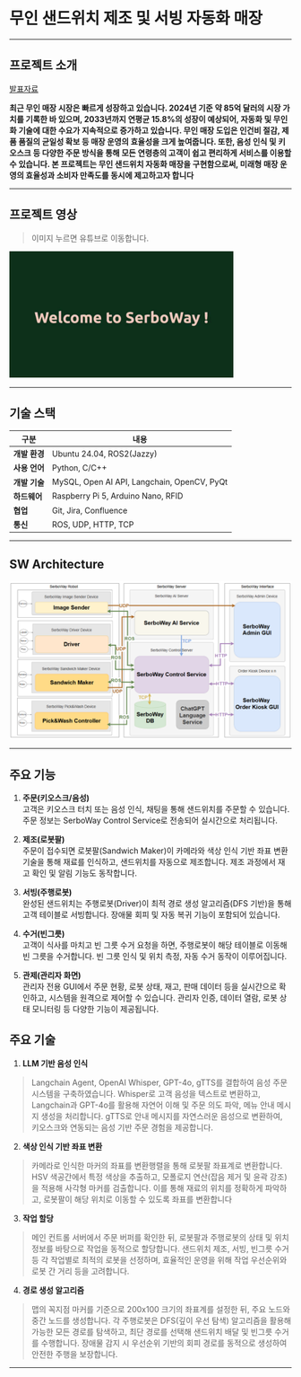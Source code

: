 # 무인 샌드위치 제조 및 서빙 자동화 매장
-------------
## 프로젝트 소개
[발표자료](<https://docs.google.com/presentation/d/160QSe3YUKgoifGwZg-mb-uDF0cq3cOvPI7463plUZ20/edit?usp=sharing>)

 **최근 무인 매장 시장은 빠르게 성장하고 있습니다. 2024년 기준 약 85억 달러의 시장 가치를 기록한 바 있으며, 2033년까지 연평균 15.8%의 성장이 예상되어, 자동화 및 무인화 기술에 대한 수요가 지속적으로 증가하고 있습니다. 무인 매장 도입은 인건비 절감, 제품 품질의 균일성 확보 등 매장 운영의 효율성을 크게 높여줍니다. 또한, 음성 인식 및 키오스크 등 다양한 주문 방식을 통해 모든 연령층의 고객이 쉽고 편리하게 서비스를 이용할 수 있습니다. 본 프로젝트는 무인 샌드위치 자동화 매장을 구현함으로써, 미래형 매장 운영의 효율성과 소비자 만족도를 동시에 제고하고자 합니다**

-----------------
## 프로젝트 영상
> 이미지 누르면 유튜브로 이동합니다.

<a href="https://youtu.be/OlPYSEaWnKY">
  <img src="Thumbnail.jpg" alt="프로젝트 소개 영상" width="400">
</a>

--------------

## 기술 스택
| 구분        | 내용                                                                 |
|-------------|---------------------------------------------------------------------|
| **개발 환경**   | Ubuntu 24.04, ROS2(Jazzy)                                           |
| **사용 언어**   | Python, C/C++                                                       |
| **개발 기술**   | MySQL, Open AI API, Langchain, OpenCV, PyQt                         |
| **하드웨어**    | Raspberry Pi 5, Arduino Nano, RFID                                  |
| **협업**       | Git, Jira, Confluence                                               |
| **통신**        | ROS, UDP, HTTP, TCP                                                |

----

## SW Architecture
<img src='sw_arc.png' width="700">

------------

## 주요 기능

1. **주문(키오스크/음성)**  
  고객은 키오스크 터치 또는 음성 인식, 채팅을 통해 샌드위치를 주문할 수 있습니다. 주문 정보는 SerboWay Control Service로 전송되어 실시간으로 처리됩니다.

2. **제조(로봇팔)**  
  주문이 접수되면 로봇팔(Sandwich Maker)이 카메라와 색상 인식 기반 좌표 변환 기술을 통해 재료를 인식하고, 샌드위치를 자동으로 제조합니다. 제조 과정에서 재고 확인 및 알림 기능도 동작합니다.

3. **서빙(주행로봇)**  
  완성된 샌드위치는 주행로봇(Driver)이 최적 경로 생성 알고리즘(DFS 기반)을 통해 고객 테이블로 서빙합니다. 장애물 회피 및 자동 복귀 기능이 포함되어 있습니다.

4. **수거(빈그릇)**  
  고객이 식사를 마치고 빈 그릇 수거 요청을 하면, 주행로봇이 해당 테이블로 이동해 빈 그릇을 수거합니다. 빈 그릇 인식 및 위치 측정, 자동 수거 동작이 이루어집니다.

5. **관제(관리자 화면)**  
  관리자 전용 GUI에서 주문 현황, 로봇 상태, 재고, 판매 데이터 등을 실시간으로 확인하고, 시스템을 원격으로 제어할 수 있습니다. 관리자 인증, 데이터 열람, 로봇 상태 모니터링 등 다양한 기능이 제공됩니다.



## 주요 기술
1. **LLM 기반 음성 인식**
> Langchain Agent, OpenAI Whisper, GPT-4o, gTTS를 결합하여 음성 주문 시스템을 구축하였습니다. Whisper로 고객 음성을 텍스트로 변환하고, Langchain과 GPT-4o를 활용해 자연어 이해 및 주문 의도 파악, 메뉴 안내 메시지 생성을 처리합니다. gTTS로 안내 메시지를 자연스러운 음성으로 변환하여, 키오스크와 연동되는 음성 기반 주문 경험을 제공합니다.
2. **색상 인식 기반 좌표 변환**
> 카메라로 인식한 마커의 좌표를 변환행렬을 통해 로봇팔 좌표계로 변환합니다. HSV 색공간에서 특정 색상을 추출하고, 모폴로지 연산(잡음 제거 및 윤곽 강조)을 적용해 사각형 마커를 검출합니다. 이를 통해 재료의 위치를 정확하게 파악하고, 로봇팔이 해당 위치로 이동할 수 있도록 좌표를 변환합니다
3. **작업 할당**
> 메인 컨트롤 서버에서 주문 버퍼를 확인한 뒤, 로봇팔과 주행로봇의 상태 및 위치 정보를 바탕으로 작업을 동적으로 할당합니다. 샌드위치 제조, 서빙, 빈그릇 수거 등 각 작업별로 최적의 로봇을 선정하며, 효율적인 운영을 위해 작업 우선순위와 로봇 간 거리 등을 고려합니다.
4. **경로 생성 알고리즘**
> 맵의 꼭지점 마커를 기준으로 200x100 크기의 좌표계를 설정한 뒤, 주요 노드와 중간 노드를 생성합니다. 각 주행로봇은 DFS(깊이 우선 탐색) 알고리즘을 활용해 가능한 모든 경로를 탐색하고, 최단 경로를 선택해 샌드위치 배달 및 빈그릇 수거를 수행합니다. 장애물 감지 시 우선순위 기반의 회피 경로를 동적으로 생성하여 안전한 주행을 보장합니다.                                 

----










